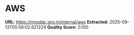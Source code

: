 # AWS

**URL:** https://mosdac.gov.in/internal/aws
**Extracted:** 2025-09-13T05:58:02.621224
**Quality Score:** 0.100


